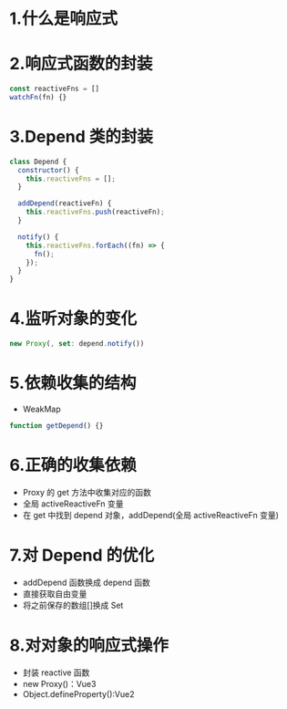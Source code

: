 # 1.什么是响应式

# 2.响应式函数的封装

```js
const reactiveFns = []
watchFn(fn) {}
```

# 3.Depend 类的封装

```js
class Depend {
  constructor() {
    this.reactiveFns = [];
  }

  addDepend(reactiveFn) {
    this.reactiveFns.push(reactiveFn);
  }

  notify() {
    this.reactiveFns.forEach((fn) => {
      fn();
    });
  }
}
```

# 4.监听对象的变化

```js
new Proxy(, set: depend.notify())
```

# 5.依赖收集的结构

- WeakMap

```js
function getDepend() {}
```

# 6.正确的收集依赖

- Proxy 的 get 方法中收集对应的函数
- 全局 activeReactiveFn 变量
- 在 get 中找到 depend 对象，addDepend(全局 activeReactiveFn 变量)

# 7.对 Depend 的优化

- addDepend 函数换成 depend 函数
- 直接获取自由变量
- 将之前保存的数组[]换成 Set

# 8.对对象的响应式操作

- 封装 reactive 函数
- new Proxy()：Vue3
- Object.defineProperty():Vue2
